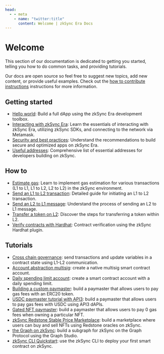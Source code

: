 ```yaml
---
head:
  - - meta
    - name: "twitter:title"
      content: Welcome | zkSync Era Docs
---
```


# Welcome

This section of our documentation is dedicated to getting you started, telling you how to do common tasks, and providing tutorials.

Our docs are open source so feel free to suggest new topics, add new content, or provide useful examples. Check out the [how to contribute instructions](../reference/troubleshooting/docs-contribution/docs.md) instructions for more information.

## Getting started

- [Hello world](./building-on-zksync/hello-world.md): Build a full dApp using the zkSync Era development toolbox.
- [Interacting with zkSync Era](./building-on-zksync/interacting.md): Learn the essentials of interacting with zkSync Era, utilizing zkSync SDKs, and connecting to the network via Metamask.
- [Security and best practices](./building-on-zksync/best-practices.md): Understand the recommendations to build secure and optimized apps on zkSync Era.
- [Useful addresses](./building-on-zksync/useful-address.md): Comprehensive list of essential addresses for developers building on zkSync.

## How to

- [Estimate gas](./how-to/estimate-gas.md): Learn to implement gas estimation for various transactions (L1 to L1, L1 to L2, L2 to L2) in the zkSync environment.
- [Send an L1 to L2 transaction](./how-to/send-transaction-l1-l2.md): Detailed guide for initiating an L1 to L2 transaction.
- [Send an L2 to L1 message](./how-to/send-message-l2-l1.md): Understand the process of sending an L2 to L1 message.
- [Transfer a token on L2](./how-to/transfer-token-l2.md): Discover the steps for transferring a token within L2.
- [Verify contracts with Hardhat](./how-to/verify-contracts.md): Contract verification using the zkSync Hardhat plugin.

## Tutorials

- [Cross chain governance](./tutorials/cross-chain-tutorial.md): send transactions and update variables in a contract state using L1-L2 communication.
- [Account abstraction multisig](./tutorials/custom-aa-tutorial.md): create a native multisig smart contract account.
- [Daily spending limit account](./tutorials/aa-daily-spend-limit.md): create a smart contract account with a daily spending limit.
- [Building a custom paymaster](./tutorials/custom-paymaster-tutorial.md): build a paymaster that allows users to pay gas fees with an ERC20 token.
- [USDC paymaster tutorial with API3](./tutorials/api3-usd-paymaster-tutorial.md): build a paymaster that allows users to pay gas fees with USDC using API3 dAPIs.
- [Gated NFT paymaster](./tutorials/gated-nft-paymaster-tutorial.md): build a paymaster that allows users to pay 0 gas fees when owning a particular NFT.
- [zkSync Redstone Stable Price Marketplace](./community-tutorials/redstone-marketplace-tutorial.md): build a marketplace where users can buy and sell NFTs using Redstone oracles on zkSync.
- [the Graph on zkSync](./community-tutorials/the-graph-tutorial.md): build a subgraph for zkSync on the Graph Protocol using the Graph Studio.
- [zkSync CLI Quickstart](./community-tutorials/zksync-cli-quickstart.md): use the zkSync CLI to deploy your first smart contract on zkSync.
